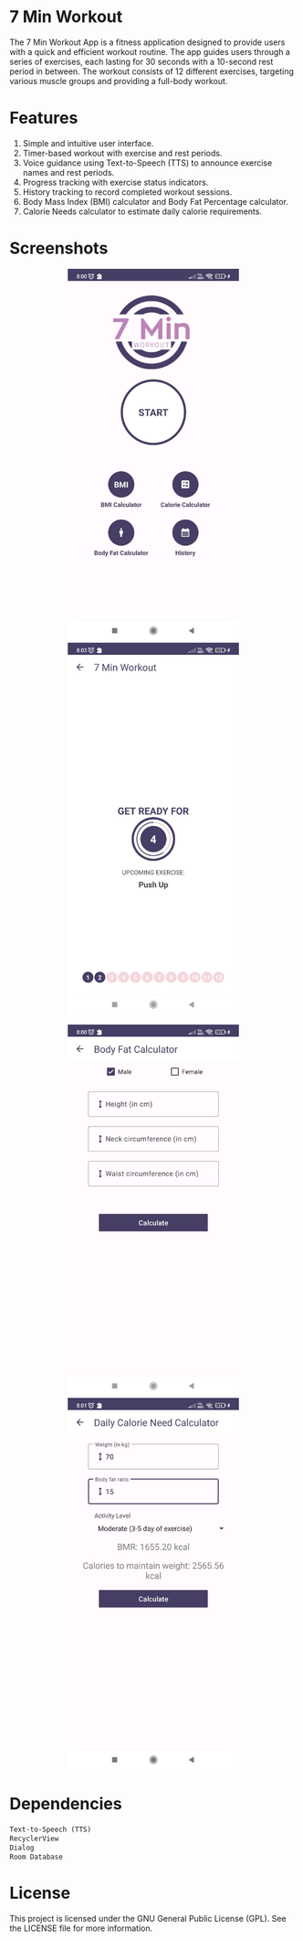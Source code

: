 # 7 Min Workout

The 7 Min Workout App is a fitness application designed to provide users with a quick and efficient workout routine. The app guides users through a series of exercises, each lasting for 30 seconds with a 10-second rest period in between. The workout consists of 12 different exercises, targeting various muscle groups and providing a full-body workout.

# Features

  1. Simple and intuitive user interface.
  2. Timer-based workout with exercise and rest periods.
  3. Voice guidance using Text-to-Speech (TTS) to announce exercise names and rest periods.
  4. Progress tracking with exercise status indicators.
  5. History tracking to record completed workout sessions.
  6. Body Mass Index (BMI) calculator and Body Fat Percentage calculator.
  7. Calorie Needs calculator to estimate daily calorie requirements.

# Screenshots

<p align="center">
  <img src="screenshots/MainMenu.jpeg" alt="Login Page" width="300">
  <img src="screenshots/Exercise.jpeg" alt="Main Menu" width="300">
</p>
<p align="center">
  <img src="screenshots/BodyFatRatio.jpeg" alt="Araba Al" width="300">
  <img src="screenshots/CalorieNeed.jpeg" alt="Araba Birak" width="300">
</p>

# Dependencies

    Text-to-Speech (TTS)
    RecyclerView
    Dialog
    Room Database

# License

This project is licensed under the GNU General Public License (GPL). See the LICENSE file for more information.
